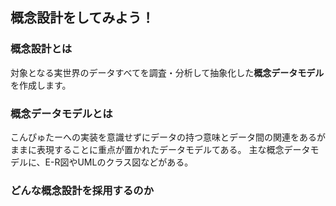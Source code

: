 ## 概念設計をしてみよう！
### 概念設計とは
対象となる実世界のデータすべてを調査・分析して抽象化した**概念データモデル**を作成します。
### 概念データモデルとは
こんぴゅたーへの実装を意識せずにデータの持つ意味とデータ間の関連をあるがままに表現することに重点が置かれたデータモデルてある。
主な概念データモデルに、E-R図やUMLのクラス図などがある。
### どんな概念設計を採用するのか